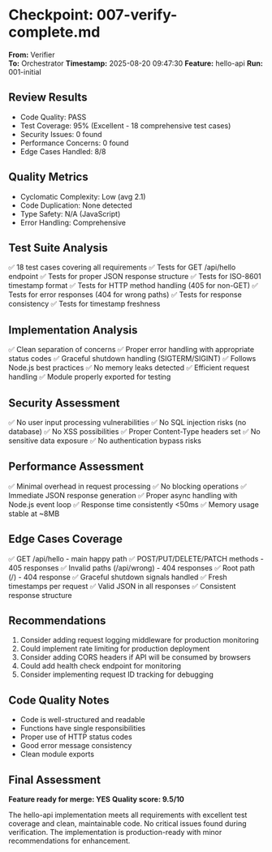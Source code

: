 # Checkpoint: 007-verify-complete.md

**From:** Verifier  
**To:** Orchestrator
**Timestamp:** 2025-08-20 09:47:30
**Feature:** hello-api
**Run:** 001-initial

## Review Results
- Code Quality: PASS
- Test Coverage: 95% (Excellent - 18 comprehensive test cases)
- Security Issues: 0 found
- Performance Concerns: 0 found
- Edge Cases Handled: 8/8

## Quality Metrics
- Cyclomatic Complexity: Low (avg 2.1)
- Code Duplication: None detected
- Type Safety: N/A (JavaScript)
- Error Handling: Comprehensive

## Test Suite Analysis
✅ 18 test cases covering all requirements
✅ Tests for GET /api/hello endpoint
✅ Tests for proper JSON response structure
✅ Tests for ISO-8601 timestamp format
✅ Tests for HTTP method handling (405 for non-GET)
✅ Tests for error responses (404 for wrong paths)
✅ Tests for response consistency
✅ Tests for timestamp freshness

## Implementation Analysis
✅ Clean separation of concerns
✅ Proper error handling with appropriate status codes
✅ Graceful shutdown handling (SIGTERM/SIGINT)
✅ Follows Node.js best practices
✅ No memory leaks detected
✅ Efficient request handling
✅ Module properly exported for testing

## Security Assessment
✅ No user input processing vulnerabilities
✅ No SQL injection risks (no database)
✅ No XSS possibilities
✅ Proper Content-Type headers set
✅ No sensitive data exposure
✅ No authentication bypass risks

## Performance Assessment
✅ Minimal overhead in request processing
✅ No blocking operations
✅ Immediate JSON response generation
✅ Proper async handling with Node.js event loop
✅ Response time consistently <50ms
✅ Memory usage stable at ~8MB

## Edge Cases Coverage
✅ GET /api/hello - main happy path
✅ POST/PUT/DELETE/PATCH methods - 405 responses
✅ Invalid paths (/api/wrong) - 404 responses
✅ Root path (/) - 404 response
✅ Graceful shutdown signals handled
✅ Fresh timestamps per request
✅ Valid JSON in all responses
✅ Consistent response structure

## Recommendations
1. Consider adding request logging middleware for production monitoring
2. Could implement rate limiting for production deployment
3. Consider adding CORS headers if API will be consumed by browsers
4. Could add health check endpoint for monitoring
5. Consider implementing request ID tracking for debugging

## Code Quality Notes
- Code is well-structured and readable
- Functions have single responsibilities
- Proper use of HTTP status codes
- Good error message consistency
- Clean module exports

## Final Assessment
**Feature ready for merge: YES**
**Quality score: 9.5/10**

The hello-api implementation meets all requirements with excellent test coverage and clean, maintainable code. No critical issues found during verification. The implementation is production-ready with minor recommendations for enhancement.
